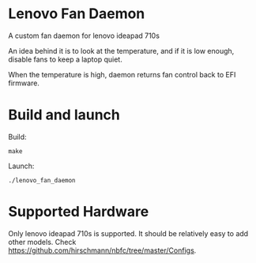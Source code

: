 # Lenovo Fan Daemon
A custom fan daemon for lenovo ideapad 710s

An idea behind it is to look at the temperature, and if it is low enough, disable fans to keep a laptop quiet.

When the temperature is high, daemon returns fan control back to EFI firmware.

# Build and launch

Build:

    make

Launch:

    ./lenovo_fan_daemon

# Supported Hardware

Only lenovo ideapad 710s is supported. It should be relatively easy to add other models. Check https://github.com/hirschmann/nbfc/tree/master/Configs.
